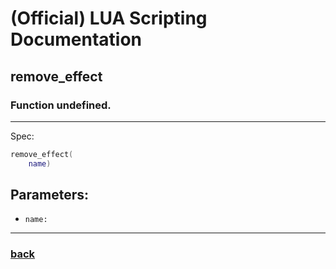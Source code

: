 
# (Official) LUA Scripting Documentation

## remove_effect

### Function undefined.
___
Spec:
```lua
remove_effect(
	name)
```
## Parameters:
- `name:` 

___
### [back](../other)
